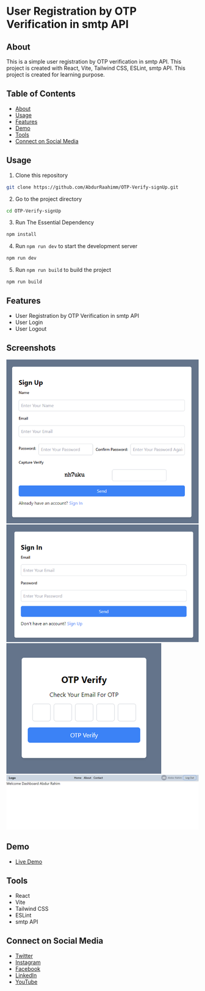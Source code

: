 # User Registration by OTP Verification in smtp API  

## About 
This is a simple user registration by OTP verification in smtp API. This project is created with React, Vite, Tailwind CSS, ESLint, smtp API. This project is created for learning purpose.

## Table of Contents
- [About](#about)
- [Usage](#usage)
- [Features](#features)
- [Demo](#demo)
- [Tools](#tools)
- [Connect on Social Media](#connect-on-social-media)


## Usage
1. Clone this repository
```bash
git clone https://github.com/AbdurRaahimm/OTP-Verify-signUp.git
```
2. Go to the project directory
```bash
cd OTP-Verify-signUp
```
3. Run The Essential Dependency
```bash
npm install
```
4. Run `npm run dev` to start the development server
```bash
npm run dev
```
5. Run `npm run build` to build the project
```bash
npm run build
```

## Features
- User Registration by OTP Verification in smtp API
- User Login 
- User Logout

## Screenshots 
![signUp](public/image.png)
![signIn](public/image-1.png)
![OTP Verify](public/image-2.png)
![Home](public/image-3.png)



## Demo
- [Live Demo](https://otp-verify-signup.vercel.app/)


## Tools
- React
- Vite
- Tailwind CSS
- ESLint
- smtp API


## Connect on Social Media
- [Twitter](https://twitter.com/AbdurRahim4G)
- [Instagram](https://www.instagram.com/abdurrahim4g/)
- [Facebook](https://www.facebook.com/Rahim72446)
- [LinkedIn](https://www.linkedin.com/in/abdur-rahim4g/)
- [YouTube](https://youtube.com/@AbdurRahimm)




